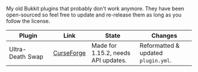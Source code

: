 My old Bukkit plugins that probably don't work anymore. They have been open-sourced so feel free to update and re-release them as long as you follow the license.

| Plugin | Link | State | Changes |
| ------ | ---- | ----- | ------- |
| Ultra-Death  Swap | [CurseForge](https://www.curseforge.com/minecraft/bukkit-plugins/ultra-deathswap) | Made for 1.15.2, needs API updates. | Reformatted & updated `plugin.yml`. |
